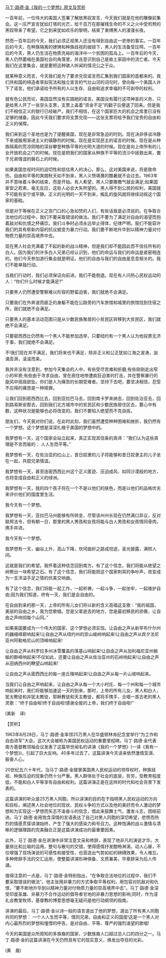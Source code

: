 [马丁·路德·金《我的一个梦想》原文及赏析](https://www.vrrw.net/wx/12395.html)

一百年前，一位伟大的美国人签署了解放黑奴宣言，今天我们就是在他的雕像前集会。这一庄严宣言犹如灯塔的光芒，给千百万在那摧残生命的不义之火中受煎熬的黑奴带来了希望。它之到来犹如欢乐的黎明，结束了束缚黑人的漫漫长夜。

然而一百年后的今天，我们必须正视黑人还没有得到自由这一悲惨的事实。一百年后的今天，在种族隔离的镣铐和种族歧视的枷锁下，黑人的生活备受压榨。一百年后的今天，黑人仍生活在物质充裕的海洋中一个贫困的孤岛上。一百年后的今天，黑人仍然萎缩在美国社会的角落里，并且意识到自己是故土家园中的流亡者。今天我们在这里集会，就是要把这种骇人听闻的情况公之于众。

就某种意义而言，今天我们是为了要求兑现诺言而汇集到我们国家的首都来的。我们共和国的缔造者草拟宪法和独立宣言的气壮山河的词句时，曾向每一个美国人许下了诺言。他们承诺给予所有的人以生存、自由和追求幸福的不可剥夺的权利。

就有色公民而论，美国显然没有实践她的诺言。美国没有履行这项神圣的义务，只是给黑人开了一张空头支票，支票上盖着“资金不足”的戳子后便退了回来。但是我们不相信正义的银行已经破产。我们不相信，在这个国家巨大的机会之库里已没有足够的储备。因此今天我们要求将支票兑现——这张支票将给予我们宝贵的自由和正义的保障。

我们来到这个圣地也是为了提醒美国，现在是非常急迫的时刻。现在决非侈谈冷静下来或服用渐进主义的镇静剂的时候。现在是实现民主的诺言的时候。现在是从种族隔离的荒凉阴暗的深谷攀登种族平等的光明大道的时候。现在是向上帝所有的儿女开放机会之门的时候。现在是把我们的国家从种族不平等的流沙中拯救出来，置于兄弟情谊的磐石上的时候。



如果美国忽视时间的迫切性和低估黑人的决心，那么，这对美国来说，将是致命伤。自由和平等的爽朗秋天如不到来，黑人义愤填膺的酷暑就不会过去。1963年并不意味着斗争的结束，而是开始。有人希望，黑人只要撒撒气就会满足;如果国家安之若素，毫无反应，这些人必会大失所望的。黑人得不到公民的权利，美国就不可能有安宁或平静。正义的光明的一天不到来，叛乱的旋风就将继续动摇这个国家的基础。

但是对于等候在正义之宫门口的心急如焚的人们，有些话我是必须说的。在争取合法地位的过程中，我们不要采取错误的做法。我们不要为了满足对自由的渴望而抱着敌对和仇恨之杯痛饮。我们斗争时必须永远举止得体，纪律严明。我们不能容许我们的具有崭新内容的抗议蜕变为暴力行动。我们要不断地升华到以精神力量对付物质力量的崇高境界中去。

现在黑人社会充满着了不起的新的战斗精神，但是我们却不能因此而不信任所有的白人。因为我们的许多白人兄弟已经认识到，他们的命运与我们的命运是紧密相连的，他们今天参加游行集会就是明证。他们的自由与我们的自由是息息相关的。我们不能单独行动。

当我们行动时，我们必须保证向前进。我们不能倒退。现在有人问热心民权运动的人：“你们什么时候才能满足?”

只要黑人仍然遭受警察难以形容的野蛮迫害，我们就绝不会满足。

只要我们在外奔波而疲乏的身躯不能在公路旁的汽车旅馆和城里的旅馆找到住宿之所，我们就绝不会满足。

只要黑人的基本活动范围只是从少数民族聚居的小贫民区转移到大贫民区，我们就绝不会满足。

只要密西西比仍然有一个黑人不能参加选举，只要纽约有一个黑人认为他投票无济于事，我们就绝不会满足。

不!我们现在并不满足，我们将来也不满足，除非正义和公正犹如江海之波涛，汹涌澎湃，滚滚而来。

我并非没有注意到，参加今天集会的人中，有些受尽苦难和折磨;有些刚刚走出窄小的牢房;有些由于寻求自由，曾在居住地惨遭疯狂迫害的打击，并在警察暴行的旋风中摇摇欲坠。你们是人为痛苦的长期受难者。坚持下去吧，要坚决相信，忍受不应得的痛苦是一种赎罪。

让我们回到密西西比去，回到亚拉巴马去，回到南卡罗来纳去，回到佐治亚去，回到路易斯安那去，回到我们北方城市中的贫民区和少数民族居住区去，要心中有数，这种状况是能够也必将改变的。我们不要陷入绝望而不克自拔。

朋友们，今天我对你们说，在此时此刻，我们虽然遭受种种困难和挫折，我仍然有一个梦想。这个梦想是深深扎根于美国的梦想中的。

我梦想有一天，这个国家会站立起来，真正实现其信条的真谛：“我们认为这些真理是不言而喻的： 人人生而平等。”

我梦想有一天，在佐治亚的红山上，昔日奴隶的儿子将能够和昔日奴隶主的儿子坐在一起，共叙兄弟情谊。

我梦想有一天，甚至连密西西比州这个正义匿迹、压迫成风、如同沙漠般的地方，也将变成自由和正义的绿洲。

我梦想有一天，我的四个孩子将在一个不是以他们的肤色，而是以他们的品格优劣来评价他们的国度里生活。

我今天有一个梦想。

我梦想有一天，亚拉巴马州能够有所转变，尽管该州州长现在仍然满口异议，反对联邦法令，但有朝一日，那里的黑人男孩和女孩将能与白人男孩和女孩情同骨肉，携手并进。

我今天有一个梦想。

我梦想有一天，幽谷上升，高山下降，坎坷曲折之路成坦途，圣光披露，满照人间。

这就是我们的希望。我怀着这种信念回到南方。有了这个信念，我们将能从绝望之岭劈出一块希望之石。有了这个信念，我们将能把这个国家刺耳的争吵声，改变成为一支洋溢手足之情的优美交响曲。

有了这个信念，我们将能一起工作，一起祈祷，一起斗争，一起坐牢，一起维护自由;因为我们知道，终有一天，我们是会自由的。

在自由到来的那一天，上帝的所有儿女们将以新的含义高唱这支歌：“我的祖国，美丽的自由之乡，我为您歌唱。您是父辈逝去的地方，您是最初移民的骄傲，让自由之声响彻每个山冈。”

如果美国要成为一个伟大的国家，这个梦想必须实现。让自由之声从新罕布什尔州的巍峨峰巅响起来!让自由之声从纽约州的崇山峻岭响起来!让自由之声从宾夕法尼亚州阿勒格尼山的顶峰响起来!

让自由之声从科罗拉多州冰雪覆盖的落基山响起来!让自由之声从加利福尼亚州蜿蜒的群峰响起来!不仅如此，还要让自由之声从佐治亚州的石岭响起来!让自由之声从田纳西州的瞭望山响起来!

让自由之声从密西西比的每一座丘陵响起来!让自由之声从每一片山坡响起来。

当我们让自由之声响起来，让自由之声从每一个大小村庄、每一个州和每一个城市响起来时，我们将能够加速这一天的到来，那时，上帝的所有儿女，黑人和白人，犹太教徒和非犹太教徒，耶稣教徒和天主教徒，都将手携手，合唱一首古老的黑人灵歌：“终于自由啦!终于自由啦!感谢全能的上帝，我们终于自由啦!”

(美新　译)

【赏析】

1963年8月28日，马丁·路德·金率领25万黑人在华盛顿林肯纪念堂举行“为工作和自由进军”大会。这次大会被称为美国民权运动的重要里程碑。马丁·路德·金代表南方基督教领袖会议发表了这篇举世闻名的讲演《我的一个梦想》(一译《我有一个梦想》)，引起了巨大反响。40多年过去了，这篇讲演今天读来依然激情澎湃、振奋人心。

20世纪五六十年代，当马丁·路德·金接掌美国黑人民权运动的领导权时，种族歧视、种族压迫的现象仍然十分严重。黑人群体处于社会的底层，贫穷，受教育程度低，不能和白人平等享有自由和权利。这篇讲演正是在这样的时代和社会背景下发表的。

这篇讲演的听众是25万黑人同胞，所以讲演的目的在于指明黑人民权运动的方向和目标，阐述黑人社会地位的现状、民权斗争的方式以及他的美好而令人激动的梦想和为实现这一梦想而矢志不渝奋斗的信念，借此来鼓舞士气，激发斗志，团结前进。马丁·路德·金用饱含深情的言语表达了自己对黑人同胞的深切希望，悲愤而热烈的情感贯穿讲演始终，产生了强大的感染力和号召力。这种饱满的战斗激情与清晰的逻辑理路的完美融合正是这篇讲演成功的最重要因素。

此外，马丁·路德·金在讲演中非常注意文采和修辞，表现了他非凡的演说才华。大量排比和比喻的运用，整句与散句的交错，使得感情抒发酣畅淋漓，动人心扉，不仅增强了现场演说的可感性和接受性，也营造出气势如虹的磅礴效果，令人难忘。多种修辞手法的交汇运用，使整篇讲演形神俱备、文质兼美，华章辞采为后人传诵。

值得注意的一点是，马丁·路德·金特别指出，“在争取合法地位的过程中，我们不要采取错误的做法”。他主张用非暴力的方式争取平等权利，用包容对抗敌对和仇恨，“要不断地升华到以精神力量对付物质力量的崇高境界中去”。马丁·路德·金深受印度圣雄、非暴力不合作运动的倡导者甘地的非暴力思想的影响;同时，作为浸礼会教堂牧师，基督教的博爱思想毫无疑问是他行动纲领的指南。

讲演的最后，马丁·路德·金以诗一般的语言道出了他的梦想，道出了所有黑人同胞共同的梦想： 一个人人生而平等，情同兄弟，自由和正义的国度!这是一个黑人对内心最热烈的梦想和憧憬的呼告，是对自由、平等、尊严的强烈渴望的歌唱!

今天的美国是众所周知的多族裔的国家，少数族裔人口超过总人口的四分之一。马丁·路德·金的这篇讲演在今天仍然具有它的现实意义，焕发出夺目的光彩。

(黄　晨)

